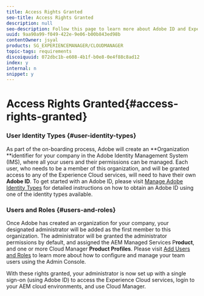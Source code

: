 ```yaml
---
title: Access Rights Granted
seo-title: Access Rights Granted
description: null
seo-description: Follow this page to learn more about Adobe ID and Experience Cloud resources.
uuid: 9aa90a99-f049-422e-9e06-b00b843ed98b
contentOwner: jsyal
products: SG_EXPERIENCEMANAGER/CLOUDMANAGER
topic-tags: requirements
discoiquuid: 072dbc1b-e608-4b1f-b0e8-0e4f88c8ad12
index: y
internal: n
snippet: y
---
```


# Access Rights Granted{#access-rights-granted}

### User Identity Types {#user-identity-types}

As part of the on-boarding process, Adobe will create an **Organization **identifier for your company in the Adobe Identity Management System (IMS), where all your users and their permissions can be managed. Each user, who needs to be a member of this organization, and will be granted access to any of the Experience Cloud services, will need to have their own **Adobe ID**. To get started with an Adobe ID, please visit [Manage Adobe Identity Types](https://helpx.adobe.com/enterprise/using/identity.html) for detailed instructions on how to obtain an Adobe ID using one of the identity types available.

### Users and Roles {#users-and-roles}

Once Adobe has created an organization for your company, your designated administrator will be added as the first member to this organization. The administrator will be granted the administrator permissions by default, and assigned the AEM Managed Services P**roduct**, and one or more Cloud Manager **Product Profiles**. Please visit [Add Users and Roles](../using/setting-up-users-and-roles.md) to learn more about how to configure and manage your team users using the Admin Console.

With these rights granted, your administrator is now set up with a single sign-on (using Adobe ID) to access the Experience Cloud services, login to your AEM cloud environments, and use Cloud Manager.
